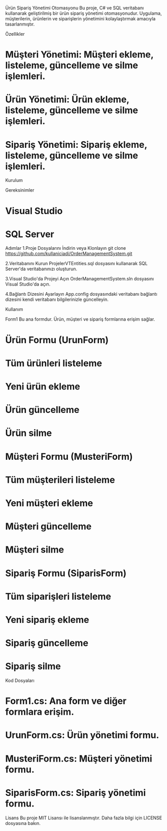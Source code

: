 Ürün Sipariş Yönetimi Otomasyonu
Bu proje, C# ve SQL veritabanı kullanarak geliştirilmiş bir ürün sipariş yönetimi otomasyonudur. Uygulama, müşterilerin, ürünlerin ve siparişlerin yönetimini kolaylaştırmak amacıyla tasarlanmıştır.

Özellikler
# Müşteri Yönetimi: Müşteri ekleme, listeleme, güncelleme ve silme işlemleri.
# Ürün Yönetimi: Ürün ekleme, listeleme, güncelleme ve silme işlemleri.
# Sipariş Yönetimi: Sipariş ekleme, listeleme, güncelleme ve silme işlemleri.

Kurulum

Gereksinimler

# Visual Studio
# SQL Server

Adımlar
1.Proje Dosyalarını İndirin veya Klonlayın
git clone https://github.com/kullaniciadi/OrderManagementSystem.git

2.Veritabanını Kurun
ProjelerVTEntities.sql dosyasını kullanarak SQL Server'da veritabanınızı oluşturun.

3.Visual Studio'da Projeyi Açın
OrderManagementSystem.sln dosyasını Visual Studio'da açın.

4.Bağlantı Dizesini Ayarlayın
App.config dosyasındaki veritabanı bağlantı dizesini kendi veritabanı bilgilerinizle güncelleyin.

Kullanım

Form1
Bu ana formdur. Ürün, müşteri ve sipariş formlarına erişim sağlar.

 # Ürün Formu (UrunForm)
   # Tüm ürünleri listeleme
   # Yeni ürün ekleme
   # Ürün güncelleme
   # Ürün silme
   # Müşteri Formu (MusteriForm)

# Tüm müşterileri listeleme
   # Yeni müşteri ekleme
   # Müşteri güncelleme
   # Müşteri silme

# Sipariş Formu (SiparisForm)
  # Tüm siparişleri listeleme
  # Yeni sipariş ekleme
  # Sipariş güncelleme
  # Sipariş silme
  
Kod Dosyaları
# Form1.cs: Ana form ve diğer formlara erişim.
# UrunForm.cs: Ürün yönetimi formu.
# MusteriForm.cs: Müşteri yönetimi formu.
# SiparisForm.cs: Sipariş yönetimi formu.

Lisans
Bu proje MIT Lisansı ile lisanslanmıştır. Daha fazla bilgi için LICENSE dosyasına bakın.

